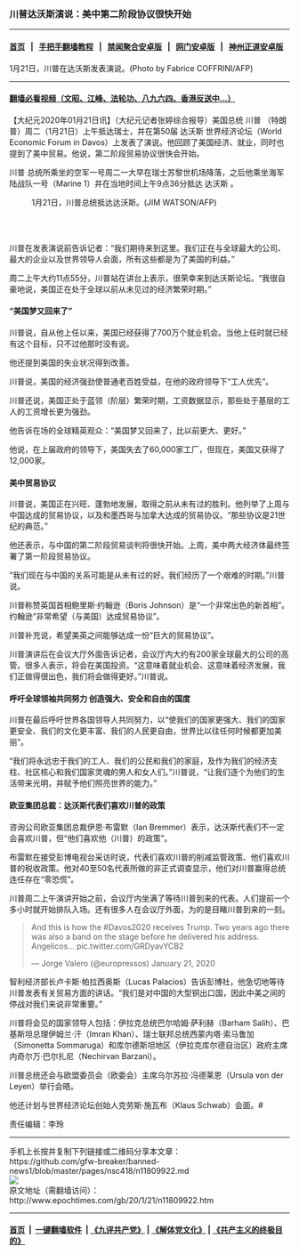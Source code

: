### 川普达沃斯演说：美中第二阶段协议很快开始
------------------------

#### [首页](https://github.com/gfw-breaker/banned-news1/blob/master/README.md) &nbsp;&nbsp;|&nbsp;&nbsp; [手把手翻墙教程](https://github.com/gfw-breaker/guides/wiki) &nbsp;&nbsp;|&nbsp;&nbsp; [禁闻聚合安卓版](https://github.com/gfw-breaker/bn-android) &nbsp;&nbsp;|&nbsp;&nbsp; [网门安卓版](https://github.com/oGate2/oGate) &nbsp;&nbsp;|&nbsp;&nbsp; [神州正道安卓版](https://github.com/SzzdOgate/update) 



<div><img alt="" class="aligncenter wp-post-image" src="http://i.epochtimes.com/assets/uploads/2020/01/000_1O27HQ-600x400.jpg"/>
<div class="red16 caption">
 1月21日，川普在达沃斯发表演说。(Photo by Fabrice COFFRINI/AFP)
</div>
</div><hr/>

#### [翻墙必看视频（文昭、江峰、法轮功、八九六四、香港反送中...）](http://167.172.214.107/home.html)

<div><p>
 【大纪元2020年01月21日讯】（大纪元记者张婷综合报导）美国总统
 <ok href="http://www.epochtimes.com/gb/tag/%E5%B7%9D%E6%99%AE.html">
  川普
 </ok>
 （特朗普）周二（1月21日）上午抵达瑞士，并在第50届
 <ok href="http://www.epochtimes.com/gb/tag/%E8%BE%BE%E6%B2%83%E6%96%AF.html">
  达沃斯
 </ok>
 世界经济论坛（World Economic Forum in Davos）上发表了演说。他回顾了美国经济、就业，同时也提到了美中贸易。他说，第二阶段贸易协议很快会开始。
</p>
<p>
 <ok href="http://www.epochtimes.com/gb/tag/%E5%B7%9D%E6%99%AE.html">
  川普
 </ok>
 总统所乘坐的空军一号周二一大早在瑞士苏黎世机场降落，之后他乘坐海军陆战队一号（Marine 1）并在当地时间上午9点36分抵达
 <ok href="http://www.epochtimes.com/gb/tag/%E8%BE%BE%E6%B2%83%E6%96%AF.html">
  达沃斯
 </ok>
 。
</p>
<figure class="wp-caption aligncenter" id="attachment_11809977" style="width: 600px">
 <ok href="http://i.epochtimes.com/assets/uploads/2020/01/000_1O25DR.jpg">
  <img alt="" class="wp-image-11809977 size-large" src="http://i.epochtimes.com/assets/uploads/2020/01/000_1O25DR-600x400.jpg"/>
 </ok>
 <br/><figcaption class="wp-caption-text">
  1月21日，川普总统抵达达沃斯。(JIM WATSON/AFP)
 </figcaption><br/>
</figure><br/>
<p>
 川普在发表演说前告诉记者：“我们期待来到这里。我们正在与全球最大的公司、最大的企业以及世界领导人会面，所有这些都是为了美国的利益。”
</p>
<p>
 周二上午大约11点55分，川普站在讲台上表示，很荣幸来到达沃斯论坛。“我很自豪地说，美国正在处于全球以前从未见过的经济繁荣时期。”
</p>
<h4>
 “美国梦又回来了”
</h4>
<p>
 川普说，自从他上任以来，美国已经获得了700万个就业机会。当他上任时就已经有这个目标，只不过他那时没有说。
</p>
<p>
 他还提到美国的失业状况得到改善。
</p>
<p>
 川普说，美国的经济强劲使普通老百姓受益，在他的政府领导下“工人优先”。
</p>
<p>
 川普还说，美国正处于蓝领（阶层）繁荣时期，工资数据显示，那些处于基层的工人的工资增长更为强劲。
</p>
<p>
 他告诉在场的全球精英观众：“美国梦又回来了，比以前更大、更好。”
</p>
<p>
 他说，在上届政府的领导下，美国失去了60,000家工厂，但现在，美国又获得了12,000家。
</p>
<h4>
 美中贸易协议
</h4>
<p>
 川普说，美国正在兴旺、蓬勃地发展，取得之前从未有过的胜利。他列举了上周与中国达成的贸易协议，以及和墨西哥与加拿大达成的贸易协议。“那些协议是21世纪的典范。”
</p>
<p>
 他还表示，与中国的第二阶段贸易谈判将很快开始。上周，美中两大经济体最终签署了第一阶段贸易协议。
</p>
<p>
 “我们现在与中国的关系可能是从未有过的好。我们经历了一个艰难的时期。”川普说。
</p>
<p>
 川普称赞英国首相鲍里斯‧约翰逊（Boris Johnson）是“一个非常出色的新首相”。约翰逊“非常希望（与美国）达成贸易协议”。
</p>
<p>
 川普补充说，希望美英之间能够达成一份“巨大的贸易协议”。
</p>
<p>
 川普演讲后在会议大厅外面告诉记者，会议厅内大约有200家全球最大的公司的高管。很多人表示，将会在美国投资。“这意味着就业机会、这意味着经济发展，我们正做得很出色，我们将会做得更好。”川普说。
</p>
<h4>
 呼吁全球领袖共同努力 创造强大、安全和自由的国度
</h4>
<p>
 川普在最后呼吁世界各国领导人共同努力，以“使我们的国家更强大、我们的国家更安全、我们的文化更丰富、我们的人民更自由，世界比以往任何时候都更加美丽”。
</p>
<p>
 “我们将永远忠于我们的工人、我们的公民和我们的家庭，及作为我们的经济支柱、社区核心和我们国家灵魂的男人和女人们。”川普说，“让我们逐个为他们的生活带来光明，并赋予他们照亮世界的能力。”
</p>
<h4>
 欧亚集团总裁：达沃斯代表们喜欢川普的政策
</h4>
<p>
 咨询公司欧亚集团总裁伊恩‧布雷默（Ian Bremmer）表示，达沃斯代表们不一定会喜欢川普，但“他们喜欢他（川普）的政策”。
</p>
<p>
 布雷默在接受彭博电视台采访时说，代表们喜欢川普的削减监管政策、他们喜欢川普的税收政策。他对40至50名代表所做的非正式调查显示，他们对川普赢得总统连任存在“零恐慌”。
</p>
<p>
 川普周二上午演讲开始之前，会议厅内坐满了等待川普到来的代表。人们提前一个多小时就开始排队入场。还有很多人在会议厅外面，为的是目睹川普到来的一刻。
</p>
<p>
</p>
<blockquote class="twitter-tweet" data-lang="en">
 <p dir="ltr" lang="en">
  And this is how the
  <ok href="https://twitter.com/hashtag/Davos2020?src=hash&amp;ref_src=twsrc%5Etfw">
   #Davos2020
  </ok>
  receives Trump. Two years ago there was also a band on the stage before he delivered his address. Angelicos…
  <ok href="https://t.co/GRDyavYCB2">
   pic.twitter.com/GRDyavYCB2
  </ok>
 </p>
 <p>
  — Jorge Valero (@europressos)
  <ok href="https://twitter.com/europressos/status/1219571785777152000?ref_src=twsrc%5Etfw">
   January 21, 2020
  </ok>
 </p>
</blockquote>
<p>
 <p>
  智利经济部长卢卡斯‧帕拉西奥斯（Lucas Palacios）告诉彭博社，他急切地等待川普发表有关贸易方面的讲话。“我们是对中国的大型铜出口国，因此中美之间的停战对我们来说非常重要。”
 </p>
 <p>
  川普将会见的国家领导人包括：伊拉克总统巴尔哈姆‧萨利赫（Barham Salih）、巴基斯坦总理伊姆兰‧汗（Imran Khan）、瑞士联邦总统西蒙内塔‧索马鲁加（Simonetta Sommaruga）和库尔德斯坦地区（伊拉克库尔德自治区）政府主席内奇尔万‧巴尔扎尼（Nechirvan Barzani）。
 </p>
 <p>
  川普总统还会与欧盟委员会（欧委会）主席乌尔苏拉‧冯德莱恩（Ursula von der Leyen）举行会晤。
 </p>
 <p>
  他还计划与世界经济论坛创始人克劳斯‧施瓦布（Klaus Schwab）会面。#
 </p>
 <p>
  责任编辑：李玲
 </p>
</p></div>
<hr/>
手机上长按并复制下列链接或二维码分享本文章：<br/>
https://github.com/gfw-breaker/banned-news1/blob/master/pages/nsc418/n11809922.md <br/>
<a href='https://github.com/gfw-breaker/banned-news1/blob/master/pages/nsc418/n11809922.md'><img src='https://github.com/gfw-breaker/banned-news1/blob/master/pages/nsc418/n11809922.md.png'/></a> <br/>
原文地址（需翻墙访问）：http://www.epochtimes.com/gb/20/1/21/n11809922.htm


------------------------
#### [首页](https://github.com/gfw-breaker/banned-news1/blob/master/README.md) &nbsp;|&nbsp; [一键翻墙软件](https://github.com/gfw-breaker/nogfw/blob/master/README.md) &nbsp;| [《九评共产党》](https://github.com/gfw-breaker/9ping.md/blob/master/README.md#九评之一评共产党是什么) | [《解体党文化》](https://github.com/gfw-breaker/jtdwh.md/blob/master/README.md) | [《共产主义的终极目的》](https://github.com/gfw-breaker/gczydzjmd.md/blob/master/README.md)


<img src='http://gfw-breaker.win/banned-news/pages/nsc418/n11809922.md' width='0px' height='0px'/>